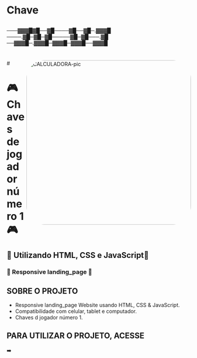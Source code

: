 # Chave

##
───▓▓▓█▓█──▓█────▓█──▓█─.▓▓▓█
────.▓█─▓█─▓█─────▓█─▓█───.▓█
──▓▓▓█─.▓▓▓█─▓▓▓█─▓▓▓█──▓▓▓█
##
#
<img align="right" alt="CALCULADORA-pic" height="450" style="border-radius:50px;" src="https://github.com/JVOA02/Lampada_1/blob/main/L%C3%A2mpada.gif">
#

# 🎮Chaves de jogador número 1🎮
## 🔑 Utilizando HTML, CSS e JavaScript🔑
### 📱 Responsive landing_page 📱

## SOBRE O PROJETO
- Responsive landing_page Website usando HTML, CSS & JavaScript.
- Compatibilidade com celular, tablet e computador.
- Chaves d jogador número 1.

## PARA UTILIZAR O PROJETO, ACESSE
➡️ 
